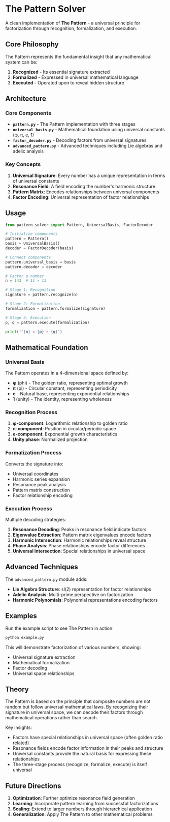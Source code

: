 # The Pattern Solver

A clean implementation of **The Pattern** - a universal principle for factorization through recognition, formalization, and execution.

## Core Philosophy

The Pattern represents the fundamental insight that any mathematical system can be:

1. **Recognized** - Its essential signature extracted
2. **Formalized** - Expressed in universal mathematical language  
3. **Executed** - Operated upon to reveal hidden structure

## Architecture

### Core Components

- **`pattern.py`** - The Pattern implementation with three stages
- **`universal_basis.py`** - Mathematical foundation using universal constants (φ, π, e, 1)
- **`factor_decoder.py`** - Decoding factors from universal signatures
- **`advanced_pattern.py`** - Advanced techniques including Lie algebras and adelic analysis

### Key Concepts

1. **Universal Signature**: Every number has a unique representation in terms of universal constants
2. **Resonance Field**: A field encoding the number's harmonic structure
3. **Pattern Matrix**: Encodes relationships between universal components
4. **Factor Encoding**: Universal representation of factor relationships

## Usage

```python
from pattern_solver import Pattern, UniversalBasis, FactorDecoder

# Initialize components
pattern = Pattern()
basis = UniversalBasis()
decoder = FactorDecoder(basis)

# Connect components
pattern.universal_basis = basis
pattern.decoder = decoder

# Factor a number
n = 143  # 11 × 13

# Stage 1: Recognition
signature = pattern.recognize(n)

# Stage 2: Formalization  
formalization = pattern.formalize(signature)

# Stage 3: Execution
p, q = pattern.execute(formalization)

print(f"{n} = {p} × {q}")
```

## Mathematical Foundation

### Universal Basis

The Pattern operates in a 4-dimensional space defined by:
- **φ** (phi) - The golden ratio, representing optimal growth
- **π** (pi) - Circular constant, representing periodicity
- **e** - Natural base, representing exponential relationships
- **1** (unity) - The identity, representing wholeness

### Recognition Process

1. **φ-component**: Logarithmic relationship to golden ratio
2. **π-component**: Position in circular/periodic space
3. **e-component**: Exponential growth characteristics
4. **Unity phase**: Normalized projection

### Formalization Process

Converts the signature into:
- Universal coordinates
- Harmonic series expansion
- Resonance peak analysis
- Pattern matrix construction
- Factor relationship encoding

### Execution Process

Multiple decoding strategies:
1. **Resonance Decoding**: Peaks in resonance field indicate factors
2. **Eigenvalue Extraction**: Pattern matrix eigenvalues encode factors
3. **Harmonic Intersection**: Harmonic relationships reveal structure
4. **Phase Analysis**: Phase relationships encode factor differences
5. **Universal Intersection**: Special relationships in universal space

## Advanced Techniques

The `advanced_pattern.py` module adds:

- **Lie Algebra Structure**: sl(2) representation for factor relationships
- **Adelic Analysis**: Multi-prime perspective on factorization  
- **Harmonic Polynomials**: Polynomial representations encoding factors

## Examples

Run the example script to see The Pattern in action:

```bash
python example.py
```

This will demonstrate factorization of various numbers, showing:
- Universal signature extraction
- Mathematical formalization
- Factor decoding
- Universal space relationships

## Theory

The Pattern is based on the principle that composite numbers are not random but follow universal mathematical laws. By recognizing their signature in universal space, we can decode their factors through mathematical operations rather than search.

Key insights:
- Factors have special relationships in universal space (often golden ratio related)
- Resonance fields encode factor information in their peaks and structure
- Universal constants provide the natural basis for expressing these relationships
- The three-stage process (recognize, formalize, execute) is itself universal

## Future Directions

1. **Optimization**: Further optimize resonance field generation
2. **Learning**: Incorporate pattern learning from successful factorizations
3. **Scaling**: Extend to larger numbers through hierarchical application
4. **Generalization**: Apply The Pattern to other mathematical problems
